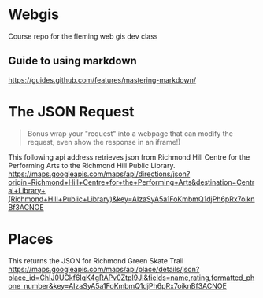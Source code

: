 # Webgis

Course repo for the fleming web gis dev class

## Guide to using markdown

https://guides.github.com/features/mastering-markdown/


# The JSON Request
>Bonus wrap your "request" into a webpage that can modify the request, even show the response in an iframe!)

This following api address retrieves json from Richmond Hill Centre for the Performing Arts to the Richmond Hill Public Library.
https://maps.googleapis.com/maps/api/directions/json?origin=Richmond+Hill+Centre+for+the+Performing+Arts&destination=Central+Library+(Richmond+Hill+Public+Library)&key=AIzaSyA5a1FoKmbmQ1djPh6pRx7oiknBf3ACNOE

# Places
This returns the JSON for Richmond Green Skate Trail
https://maps.googleapis.com/maps/api/place/details/json?place_id=ChIJ0UCkf6IqK4gRAPv0ZtpI9JI&fields=name,rating,formatted_phone_number&key=AIzaSyA5a1FoKmbmQ1djPh6pRx7oiknBf3ACNOE